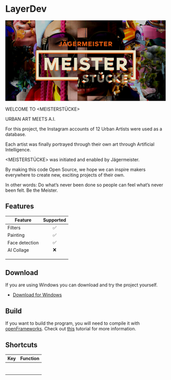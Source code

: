 # LayerDev

![Teaser image](./imgs/cover.png)

WELCOME TO <MEISTERSTÜCKE>

URBAN ART MEETS A.I.

For this project, the Instagram accounts of 12 Urban Artists were used as a database.

Each artist was finally portrayed through their own art through Artificial Intelligence.

<MEISTERSTÜCKE> was initiated and enabled by Jägermeister.

By making this code Open Source, we hope we can inspire makers everywhere to create new, exciting projects of their own.

In other words: Do what’s never been done so people can feel what’s never been felt. Be the Meister.

## Features
|     Feature    |  Supported |
|----------------|:----------:|
| Filters        |      ✅    |
| Painting       |      ✅    |
| Face detection |      ✅    |
| AI Collage     |      ❌    |
|                |            |
|                |            |
|                |            |

## Download

If you are using Windows you can download and try the project yourself.

* [Download for Windows](https://github.com/WaltzBinaire/LayerDev/releases/tag/v2.6n)

## Build

If you want to build the program, you will need to compile it with [openFrameworks](https://openframeworks.cc/). Check out [this](https://openframeworks.cc/learning/) tutorial for more information.

## Shortcuts

| Key | Function |
|-----|----------|
|     |          |
|     |          |
|     |          |
|     |          |
|     |          |
|     |          |
|     |          |